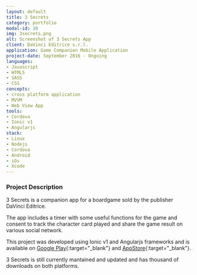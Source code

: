 ```yaml
---
layout: default
title: 3 Secrets
category: portfolio
modal-id: 10
img: 3secrets.png
alt: Screenshot of 3 Secrets App
client: DaVinci Editrice s.r.l.
application: Game Companion Mobile Application
project-date: September 2016 - Ongoing
languages:
- Javascript
- HTML5
- SASS
- CSS
concepts:
- cross platform application 
- MVVM
- Web View App
tools:
- Cordova
- Ionic v1
- Angularjs
stack:
- Linux
- Nodejs
- Cordova
- Android
- iOs
- Xcode
---
```



### Project Description
3 Secrets is a companion app for a boardgame sold by the publisher DaVinci Editrice.

The app includes a timer with some useful functions for the game and consent to track the character card played and share the game result on various social network.

This project was developed using Ionic v1 and Angularjs frameworks and is available on [Google Play](https://play.google.com/store/apps/details?id=com.dvgiochi.secrets3){:target="_blank"} and [AppStore](https://apps.apple.com/us/app/3-secrets/id1221118409){:target="_blank"}.

3 Secrets is still currently mantained and updated and has thousand of downloads on both platforms.
